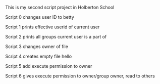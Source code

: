 This is my second script project in Holberton School

Script 0 changes user ID to betty

Script 1 prints effective userid of current user

Script 2 prints all groups current user is a part of

Script 3 changes owner of file

Script 4 creates empty file hello

Script 5 add execute permission to owner

Script 6 gives execute permission to owner/group owner, read to others